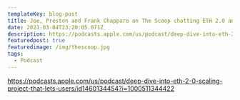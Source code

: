 ```yaml
---
templateKey: blog-post
title: Joe, Preston and Frank Chapparo on The Scoop chatting ETH 2.0 and TCAP
date: 2021-03-04T23:20:05.071Z
description: https://podcasts.apple.com/us/podcast/deep-dive-into-eth-2-0-scaling-project-that-lets-users/id1460134454?i=1000511344422
featuredpost: true
featuredimage: /img/thescoop.jpg
tags:
  - Podcast
---
```

https://podcasts.apple.com/us/podcast/deep-dive-into-eth-2-0-scaling-project-that-lets-users/id1460134454?i=1000511344422